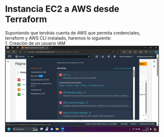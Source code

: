<h1>Instancia EC2 a AWS desde Terraform</h1>
Suponiendo que tendrás cuenta de AWS que permita credenciales, terraform y AWS CLI instalado, haremos lo siguiente:
<br/>
1. Creación de un usuario IAM
<img src="img/tf/img1.png" alt="Texto alternativo">

